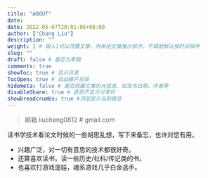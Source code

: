 ```yaml
---
title: "ABOUT"
date: 
date: 2022-05-07T20:01:06+08:00
author: ["Chang Liu"]
description: ""
weight: 1 # 输入1可以顶置文章，用来给文章展示排序，不填就默认按时间排序
slug: ""
draft: false # 是否为草稿
comments: true
showToc: true # 显示目录
TocOpen: true # 自动展开目录
hidemeta: false # 是否隐藏文章的元信息，如发布日期、作者等
disableShare: true # 底部不显示分享栏
showbreadcrumbs: true #顶部显示当前路径
---
```



> 邮箱 liuchang0812 # gmail.com

读书学技术看论文时候的一些胡思乱想，写下来备忘，也许对您有用。

- 兴趣广泛，对一切有意思的技术都很好奇。
- 还算喜欢读书，读一些历史/社科/传记类的书。
- 也喜欢打游戏遛娃，魂系游戏几乎白金选手。
